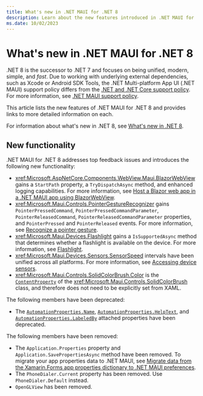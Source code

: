 ```yaml
---
title: What's new in .NET MAUI for .NET 8
description: Learn about the new features introduced in .NET MAUI for .NET 8.
ms.date: 10/02/2023
---
```


# What's new in .NET MAUI for .NET 8

.NET 8 is the successor to .NET 7 and focuses on being unified, modern, simple, and *fast*. Due to working with underlying external dependencies, such as Xcode or Android SDK Tools, the .NET Multi-platform App UI (.NET MAUI) support policy differs from the [.NET and .NET Core support policy](https://dotnet.microsoft.com/platform/support/policy/maui). For more information, see [.NET MAUI support policy](https://dotnet.microsoft.com/platform/support/policy/maui).

This article lists the new features of .NET MAUI for .NET 8 and provides links to more detailed information on each.

For information about what's new in .NET 8, see [What's new in .NET 8](/dotnet/core/whats-new/dotnet-8).

## New functionality

.NET MAUI for .NET 8 addresses top feedback issues and introduces the following new functionality:

- <xref:Microsoft.AspNetCore.Components.WebView.Maui.BlazorWebView> gains a `StartPath` property, a `TryDispatchAsync` method, and enhanced logging capabilities. For more information, see [Host a Blazor web app in a .NET MAUI app using BlazorWebView](~/user-interface/controls/blazorwebview.md).
- <xref:Microsoft.Maui.Controls.PointerGestureRecognizer> gains `PointerPressedCommand`, `PointerPressedCommandParameter`, `PointerReleasedCommand`, `PointerReleasedCommandParameter` properties, and `PointerPressed` and `PointerReleased` events. For more information, see [Recognize a pointer gesture](~/fundamentals/gestures/pointer.md).
- <xref:Microsoft.Maui.Devices.Flashlight> gains a `IsSupportedAsync` method that determines whether a flashlight is available on the device. For more information, see [Flashlight](~/platform-integration/device/flashlight.md).
- <xref:Microsoft.Maui.Devices.Sensors.SensorSpeed> intervals have been unified across all platforms. For more information, see [Accessing device sensors](~/platform-integration/device/sensors.md).
- <xref:Microsoft.Maui.Controls.SolidColorBrush.Color> is the [`ContentProperty`](xref:Microsoft.Maui.Controls.ContentPropertyAttribute) of the <xref:Microsoft.Maui.Controls.SolidColorBrush> class, and therefore does not need to be explicitly set from XAML.

The following members have been deprecated:

- The [`AutomationProperties.Name`](xref:Microsoft.Maui.Controls.AutomationProperties.NameProperty), [`AutomationProperties.HelpText`](xref:Microsoft.Maui.Controls.AutomationProperties.HelpTextProperty), and [`AutomationProperties.LabeledBy`](xref:Microsoft.Maui.Controls.AutomationProperties.LabeledByProperty) attached properties have been deprecated.

The following members have been removed:

- The `Application.Properties` property and `Application.SavePropertiesAsync` method have been removed. To migrate your app properties data to .NET MAUI, see [Migrate data from the Xamarin.Forms app properties dictionary to .NET MAUI preferences](~/migration/app-properties.md).
- The `PhoneDialer.Current` property has been removed. Use `PhoneDialer.Default` instead.
- `OpenGLView` has been removed.

<!-- - The <xref:Microsoft.Maui.Controls.Maps.Map> control is a cross-platform view for displaying and annotating maps. The <xref:Microsoft.Maui.Controls.Maps.Map> control uses the native map control on each platform, and is provided by the [Microsoft.Maui.Controls.Maps NuGet package](https://www.nuget.org/packages/Microsoft.Maui.Controls.Maps/). For more information, see [Map](~/user-interface/controls/map.md).
- The <xref:Microsoft.Maui.Controls.Foldable.TwoPaneView> control is a container control for foldable devices that provides two views that size and position content in the available space, either side-by-side or top-to-bottom. This control is provided by the [Microsoft.Maui.Controls.Foldable NuGet package](https://www.nuget.org/packages/Microsoft.Maui.Controls.Foldable/).
- The <xref:Microsoft.Maui.Controls.PointerGestureRecognizer> class performs pointer gesture recognition and detects when the mouse pointer enters, exits, and moves within a view. For more information, see [Recognize a pointer gesture](~/fundamentals/gestures/pointer.md). .NET MAUI also defines a `PointerOver` visual state that can change the visual appearance of a view when it has a mouse cursor hovering over it. For more information, see [Visual states](~/user-interface/visual-states.md).
- The `Window` class defines additional properties and enables the window to be positioned and sized on desktop platforms. For more information, see [.NET MAUI Windows](~/fundamentals/windows.md).
- Tooltips can be displayed for a view, when the user rests a pointer on the view. For more information, see [Display tooltips](~/user-interface/tooltips.md).
- Context menus can be added to any control that derives from <xref:Microsoft.Maui.Controls.Element>, on Mac Catalyst and Windows. For more information, see [Display a context menu](~/user-interface/context-menu.md).
- Menu bars can contain separators, which are horizontal lines that separate items in the menu. For more information, see [Display a menu bar](~/user-interface/menu-bar.md).
- Additional .NET MAUI delegates are invoked in response to iOS lifecycle events being raised. For more information, see [App lifecycle](~/fundamentals/app-lifecycle.md#ios).
- The underlying native control for the <xref:Microsoft.Maui.Controls.WebView> on iOS and Mac Catalyst can be configured with a `WKWebViewConfiguration` object. For more information, see [Configure the native WebView on iOS and Mac Catalyst](~/user-interface/controls/webview.md#configure-the-native-webview-on-ios-and-mac-catalyst).
WebView config on iOS/Mac

In addition, `MessagingCenter` has been deprecated and replaced with `WeakReferenceMessenger` in the [CommunityToolkit.Mvvm NuGet package](https://www.nuget.org/packages/CommunityToolkit.Mvvm). -->

<!-- ## Performance

Performance is a key focus of .NET MAUI in .NET 7:

- On Android, startup performance has improved.
- On iOS, application size has been reduced.
- The rendering path for views has been optimized.
- Many issues have been addressed that impacted the smoothness of scrolling in a <xref:Microsoft.Maui.Controls.CollectionView>.

For more information, see [.NET 7 Performance Improvements in .NET MAUI](https://devblogs.microsoft.com/dotnet/dotnet-7-performance-improvements-in-dotnet-maui/). -->

<!-- ## Upgrading from .NET 7

To upgrade your projects from .NET 6 to .NET 7, open your *.csproj* file and change the Target Framework Monikers (TFMs) from 6 to 7. The following example shows the TFMs for a .NET 6 project:

```xml
<TargetFrameworks>net6.0-ios;net6.0-android;net6.0-maccatalyst;net6.0-tizen</TargetFrameworks>
<TargetFrameworks Condition="$([MSBuild]::IsOSPlatform('windows')) and '$(MSBuildRuntimeType)' == 'Full'">$(TargetFrameworks);net6.0-windows10.0.19041</TargetFrameworks>
```

The following example shows the TFMs for a .NET 7 project:

```xml
<TargetFrameworks>net7.0-ios;net7.0-android;net7.0-maccatalyst;net7.0-tizen</TargetFrameworks>
<TargetFrameworks Condition="$([MSBuild]::IsOSPlatform('windows')) and '$(MSBuildRuntimeType)' == 'Full'">$(TargetFrameworks);net7.0-windows10.0.19041</TargetFrameworks>
``` -->

<!-- ## See also

- [Release notes for .NET MAUI in .NET 7](https://github.com/dotnet/maui/releases/tag/7.0.49)
- [Release notes for .NET iOS, tvOS, macOS, and Mac Catalyst](https://github.com/xamarin/xamarin-macios/wiki/.NET-7-release-notes)
- [Release notes for .NET Android](https://github.com/xamarin/xamarin-android/releases/tag/33.0.4) -->
